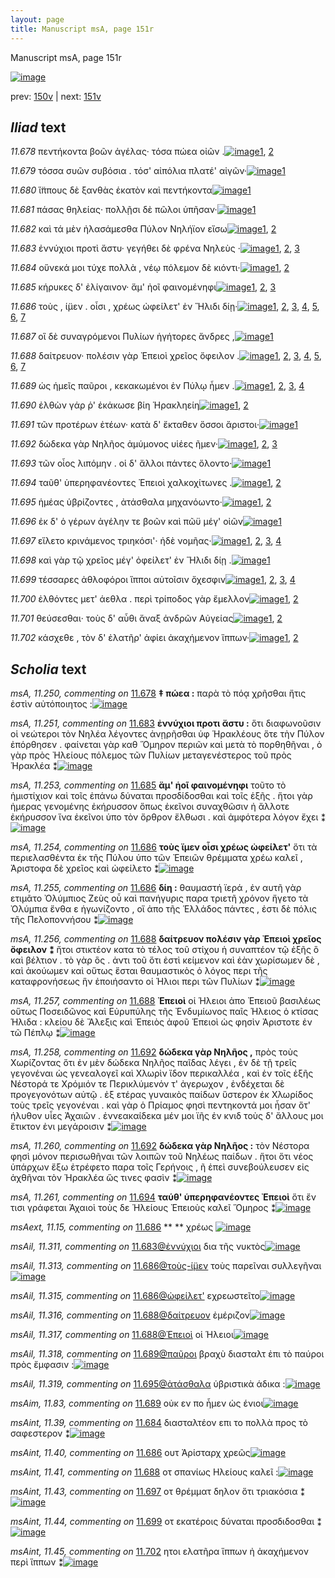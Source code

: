 ```yaml
---
layout: page
title: Manuscript msA, page 151r
---
```


Manuscript msA, page 151r

[![image](http://www.homermultitext.org/iipsrv?OBJ=IIP,1.0&FIF=/project/homer/pyramidal/deepzoom/hmt/vaimg/2017a/VA151RN_0323.tif&WID=100&CVT=JPEG)](http://www.homermultitext.org/ict2/?urn=urn:cite2:hmt:vaimg.2017a:VA151RN_0323)

prev:  [150v](../150v) | next:  [151v](../151v)

## *Iliad* text

*11.678* <a id="11.678"/> πεντήκοντα βοῶν ἀγέλας· τόσα πώεα οἰῶν .[![image](http://www.homermultitext.org/iipsrv?OBJ=IIP,1.0&FIF=/project/homer/pyramidal/deepzoom/hmt/vaimg/2017a/VA151RN_0323.tif&RGN=0.182,0.2048,0.421,0.03&WID=1000&CVT=JPEG)](http://www.homermultitext.org/ict2/?urn=urn:cite2:hmt:vaimg.2017a:VA151RN_0323@0.182,0.2048,0.421,0.03)[1](#msA_11.164), [2](#msA_11.250)

*11.679* <a id="11.679"/> τόσσα συῶν συβόσια . τόσ' αἰπόλια πλατέ' αἰγῶν·[![image](http://www.homermultitext.org/iipsrv?OBJ=IIP,1.0&FIF=/project/homer/pyramidal/deepzoom/hmt/vaimg/2017a/VA151RN_0323.tif&RGN=0.184,0.2281,0.428,0.0248&WID=1000&CVT=JPEG)](http://www.homermultitext.org/ict2/?urn=urn:cite2:hmt:vaimg.2017a:VA151RN_0323@0.184,0.2281,0.428,0.0248)[1](#msA_11.164)

*11.680* <a id="11.680"/> ἵ̈ππους δὲ ξανθὰς ἑκατὸν καὶ πεντήκοντα[![image](http://www.homermultitext.org/iipsrv?OBJ=IIP,1.0&FIF=/project/homer/pyramidal/deepzoom/hmt/vaimg/2017a/VA151RN_0323.tif&RGN=0.184,0.2453,0.393,0.027&WID=1000&CVT=JPEG)](http://www.homermultitext.org/ict2/?urn=urn:cite2:hmt:vaimg.2017a:VA151RN_0323@0.184,0.2453,0.393,0.027)[1](#msA_11.164)

*11.681* <a id="11.681"/> πάσας θηλείας· πολλῇσι δὲ πῶλοι ὑπῆσαν·[![image](http://www.homermultitext.org/iipsrv?OBJ=IIP,1.0&FIF=/project/homer/pyramidal/deepzoom/hmt/vaimg/2017a/VA151RN_0323.tif&RGN=0.178,0.2656,0.416,0.0255&WID=1000&CVT=JPEG)](http://www.homermultitext.org/ict2/?urn=urn:cite2:hmt:vaimg.2017a:VA151RN_0323@0.178,0.2656,0.416,0.0255)[1](#msA_11.164)

*11.682* <a id="11.682"/> καὶ τά μὲν ἠλασάμεσθα Πύλον Νηλήϊον εἴσω[![image](http://www.homermultitext.org/iipsrv?OBJ=IIP,1.0&FIF=/project/homer/pyramidal/deepzoom/hmt/vaimg/2017a/VA151RN_0323.tif&RGN=0.182,0.2836,0.406,0.0263&WID=1000&CVT=JPEG)](http://www.homermultitext.org/ict2/?urn=urn:cite2:hmt:vaimg.2017a:VA151RN_0323@0.182,0.2836,0.406,0.0263)[1](#msAil_11.310), [2](#msA_11.164)

*11.683* <a id="11.683"/> ἐννύχιοι προτὶ ἄστυ· γεγήθει δὲ φρένα Νηλεὺς ·[![image](http://www.homermultitext.org/iipsrv?OBJ=IIP,1.0&FIF=/project/homer/pyramidal/deepzoom/hmt/vaimg/2017a/VA151RN_0323.tif&RGN=0.175,0.3008,0.418,0.027&WID=1000&CVT=JPEG)](http://www.homermultitext.org/ict2/?urn=urn:cite2:hmt:vaimg.2017a:VA151RN_0323@0.175,0.3008,0.418,0.027)[1](#msA_11.251), [2](#msAil_11.311), [3](#msA_11.164)

*11.684* <a id="11.684"/> οὕνεκά μοι τύχε πολλὰ , νέῳ πόλεμον δὲ κιόντι·[![image](http://www.homermultitext.org/iipsrv?OBJ=IIP,1.0&FIF=/project/homer/pyramidal/deepzoom/hmt/vaimg/2017a/VA151RN_0323.tif&RGN=0.182,0.3218,0.429,0.0255&WID=1000&CVT=JPEG)](http://www.homermultitext.org/ict2/?urn=urn:cite2:hmt:vaimg.2017a:VA151RN_0323@0.182,0.3218,0.429,0.0255)[1](#msAint_11.39), [2](#msA_11.164)

*11.685* <a id="11.685"/> κήρυκες δ' ἐλίγαινον· ἅμ' ἠοῖ φαινομένηφι[![image](http://www.homermultitext.org/iipsrv?OBJ=IIP,1.0&FIF=/project/homer/pyramidal/deepzoom/hmt/vaimg/2017a/VA151RN_0323.tif&RGN=0.178,0.3413,0.401,0.027&WID=1000&CVT=JPEG)](http://www.homermultitext.org/ict2/?urn=urn:cite2:hmt:vaimg.2017a:VA151RN_0323@0.178,0.3413,0.401,0.027)[1](#msAil_11.312), [2](#msA_11.253), [3](#msA_11.164)

*11.686* <a id="11.686"/> τοὺς , ί̈μεν . οἷσι , χρέως ὠφείλετ' ἐν Ἥλιδι δίῃ·[![image](http://www.homermultitext.org/iipsrv?OBJ=IIP,1.0&FIF=/project/homer/pyramidal/deepzoom/hmt/vaimg/2017a/VA151RN_0323.tif&RGN=0.165,0.3616,0.424,0.0248&WID=1000&CVT=JPEG)](http://www.homermultitext.org/ict2/?urn=urn:cite2:hmt:vaimg.2017a:VA151RN_0323@0.165,0.3616,0.424,0.0248)[1](#msAil_11.314), [2](#msAint_11.40), [3](#msAext_11.15), [4](#msA_11.255), [5](#msA_11.254), [6](#msAil_11.315), [7](#msA_11.164)

*11.687* <a id="11.687"/> οἳ δὲ συναγρόμενοι Πυλίων ἡγήτορες ἄνδρες ,[![image](http://www.homermultitext.org/iipsrv?OBJ=IIP,1.0&FIF=/project/homer/pyramidal/deepzoom/hmt/vaimg/2017a/VA151RN_0323.tif&RGN=0.173,0.3818,0.403,0.0255&WID=1000&CVT=JPEG)](http://www.homermultitext.org/ict2/?urn=urn:cite2:hmt:vaimg.2017a:VA151RN_0323@0.173,0.3818,0.403,0.0255)[1](#msA_11.164)

*11.688* <a id="11.688"/> δαίτρευον· πολέσιν γὰρ Ἐπειοὶ χρεῖος ὄφειλον .[![image](http://www.homermultitext.org/iipsrv?OBJ=IIP,1.0&FIF=/project/homer/pyramidal/deepzoom/hmt/vaimg/2017a/VA151RN_0323.tif&RGN=0.164,0.3991,0.43,0.027&WID=1000&CVT=JPEG)](http://www.homermultitext.org/ict2/?urn=urn:cite2:hmt:vaimg.2017a:VA151RN_0323@0.164,0.3991,0.43,0.027)[1](#msAim_11.82), [2](#msA_11.257), [3](#msAint_11.41), [4](#msAil_11.316), [5](#msAil_11.317), [6](#msA_11.256), [7](#msA_11.164)

*11.689* <a id="11.689"/> ὡς ἡμεῖς παῦροι , κεκακωμένοι ἐν Πύλῳ ἦμεν .[![image](http://www.homermultitext.org/iipsrv?OBJ=IIP,1.0&FIF=/project/homer/pyramidal/deepzoom/hmt/vaimg/2017a/VA151RN_0323.tif&RGN=0.168,0.4201,0.429,0.024&WID=1000&CVT=JPEG)](http://www.homermultitext.org/ict2/?urn=urn:cite2:hmt:vaimg.2017a:VA151RN_0323@0.168,0.4201,0.429,0.024)[1](#msAil_11.318), [2](#msAim_11.83), [3](#msAint_11.42), [4](#msA_11.164)

*11.690* <a id="11.690"/> ἐλθὼν γάρ ῥ' ἐκάκωσε βίη Ἡρακληείη[![image](http://www.homermultitext.org/iipsrv?OBJ=IIP,1.0&FIF=/project/homer/pyramidal/deepzoom/hmt/vaimg/2017a/VA151RN_0323.tif&RGN=0.165,0.4359,0.361,0.027&WID=1000&CVT=JPEG)](http://www.homermultitext.org/ict2/?urn=urn:cite2:hmt:vaimg.2017a:VA151RN_0323@0.165,0.4359,0.361,0.027)[1](#msA_11.259), [2](#msA_11.164)

*11.691* <a id="11.691"/> τῶν προτέρων ἐτέων· κατὰ δ' ἔκταθεν ὅσσοι ἄριστοι·[![image](http://www.homermultitext.org/iipsrv?OBJ=IIP,1.0&FIF=/project/homer/pyramidal/deepzoom/hmt/vaimg/2017a/VA151RN_0323.tif&RGN=0.159,0.4554,0.455,0.0278&WID=1000&CVT=JPEG)](http://www.homermultitext.org/ict2/?urn=urn:cite2:hmt:vaimg.2017a:VA151RN_0323@0.159,0.4554,0.455,0.0278)[1](#msA_11.164)

*11.692* <a id="11.692"/> δώδεκα γὰρ Νηλῆος ἀμύμονος υἱέες ῆμεν·[![image](http://www.homermultitext.org/iipsrv?OBJ=IIP,1.0&FIF=/project/homer/pyramidal/deepzoom/hmt/vaimg/2017a/VA151RN_0323.tif&RGN=0.166,0.4719,0.399,0.0278&WID=1000&CVT=JPEG)](http://www.homermultitext.org/ict2/?urn=urn:cite2:hmt:vaimg.2017a:VA151RN_0323@0.166,0.4719,0.399,0.0278)[1](#msA_11.260), [2](#msA_11.258), [3](#msA_11.164)

*11.693* <a id="11.693"/> τῶν οἶος λιπόμην . οἱ δ' ἄλλοι πάντες ὄλοντο·[![image](http://www.homermultitext.org/iipsrv?OBJ=IIP,1.0&FIF=/project/homer/pyramidal/deepzoom/hmt/vaimg/2017a/VA151RN_0323.tif&RGN=0.169,0.4944,0.41,0.0263&WID=1000&CVT=JPEG)](http://www.homermultitext.org/ict2/?urn=urn:cite2:hmt:vaimg.2017a:VA151RN_0323@0.169,0.4944,0.41,0.0263)[1](#msA_11.164)

*11.694* <a id="11.694"/> ταῦθ' ὑπερηφανέοντες Ἐπειοὶ χαλκοχίτωνες .[![image](http://www.homermultitext.org/iipsrv?OBJ=IIP,1.0&FIF=/project/homer/pyramidal/deepzoom/hmt/vaimg/2017a/VA151RN_0323.tif&RGN=0.164,0.5139,0.411,0.0255&WID=1000&CVT=JPEG)](http://www.homermultitext.org/ict2/?urn=urn:cite2:hmt:vaimg.2017a:VA151RN_0323@0.164,0.5139,0.411,0.0255)[1](#msA_11.261), [2](#msA_11.164)

*11.695* <a id="11.695"/> ἡμέας ὑβρίζοντες , ἀτάσθαλα μηχανόωντο·[![image](http://www.homermultitext.org/iipsrv?OBJ=IIP,1.0&FIF=/project/homer/pyramidal/deepzoom/hmt/vaimg/2017a/VA151RN_0323.tif&RGN=0.173,0.5304,0.4,0.0263&WID=1000&CVT=JPEG)](http://www.homermultitext.org/ict2/?urn=urn:cite2:hmt:vaimg.2017a:VA151RN_0323@0.173,0.5304,0.4,0.0263)[1](#msAil_11.319), [2](#msA_11.164)

*11.696* <a id="11.696"/> ἐκ δ' ὁ γέρων ἀγέλην τε βοῶν καὶ πῶϋ μέγ' οἰῶν[![image](http://www.homermultitext.org/iipsrv?OBJ=IIP,1.0&FIF=/project/homer/pyramidal/deepzoom/hmt/vaimg/2017a/VA151RN_0323.tif&RGN=0.162,0.5514,0.421,0.0263&WID=1000&CVT=JPEG)](http://www.homermultitext.org/ict2/?urn=urn:cite2:hmt:vaimg.2017a:VA151RN_0323@0.162,0.5514,0.421,0.0263)[1](#msA_11.164)

*11.697* <a id="11.697"/> εἵλετο κρινάμενος τριηκόσι'· ἠδὲ νομῆας·[![image](http://www.homermultitext.org/iipsrv?OBJ=IIP,1.0&FIF=/project/homer/pyramidal/deepzoom/hmt/vaimg/2017a/VA151RN_0323.tif&RGN=0.165,0.5686,0.414,0.0263&WID=1000&CVT=JPEG)](http://www.homermultitext.org/ict2/?urn=urn:cite2:hmt:vaimg.2017a:VA151RN_0323@0.165,0.5686,0.414,0.0263)[1](#msAint_11.43), [2](#msAil_11.321), [3](#msAil_11.322), [4](#msA_11.164)

*11.698* <a id="11.698"/> καὶ γὰρ τῷ χρεῖος μέγ' ὀφείλετ' ἐν Ἥλιδι δίῃ .[![image](http://www.homermultitext.org/iipsrv?OBJ=IIP,1.0&FIF=/project/homer/pyramidal/deepzoom/hmt/vaimg/2017a/VA151RN_0323.tif&RGN=0.166,0.5859,0.405,0.027&WID=1000&CVT=JPEG)](http://www.homermultitext.org/ict2/?urn=urn:cite2:hmt:vaimg.2017a:VA151RN_0323@0.166,0.5859,0.405,0.027)[1](#msA_11.164)

*11.699* <a id="11.699"/> τέσσαρες ἀθλοφόροι ἵπποι αὐτοῖσιν ὄχεσφιν[![image](http://www.homermultitext.org/iipsrv?OBJ=IIP,1.0&FIF=/project/homer/pyramidal/deepzoom/hmt/vaimg/2017a/VA151RN_0323.tif&RGN=0.164,0.6062,0.383,0.0278&WID=1000&CVT=JPEG)](http://www.homermultitext.org/ict2/?urn=urn:cite2:hmt:vaimg.2017a:VA151RN_0323@0.164,0.6062,0.383,0.0278)[1](#msAil_11.323), [2](#msAint_11.44), [3](#msA_11.262), [4](#msA_11.164)

*11.700* <a id="11.700"/> ἐλθόντες μετ' άεθλα . περὶ τρίποδος γὰρ ἔμελλον[![image](http://www.homermultitext.org/iipsrv?OBJ=IIP,1.0&FIF=/project/homer/pyramidal/deepzoom/hmt/vaimg/2017a/VA151RN_0323.tif&RGN=0.166,0.6242,0.406,0.0308&WID=1000&CVT=JPEG)](http://www.homermultitext.org/ict2/?urn=urn:cite2:hmt:vaimg.2017a:VA151RN_0323@0.166,0.6242,0.406,0.0308)[1](#msA_11.252), [2](#msA_11.164)

*11.701* <a id="11.701"/> θεύσεσθαι· τοὺς δ' αὖθι ἄναξ ἀνδρῶν Αὐγείας[![image](http://www.homermultitext.org/iipsrv?OBJ=IIP,1.0&FIF=/project/homer/pyramidal/deepzoom/hmt/vaimg/2017a/VA151RN_0323.tif&RGN=0.162,0.6437,0.392,0.0278&WID=1000&CVT=JPEG)](http://www.homermultitext.org/ict2/?urn=urn:cite2:hmt:vaimg.2017a:VA151RN_0323@0.162,0.6437,0.392,0.0278)[1](#msAil_11.324), [2](#msA_11.164)

*11.702* <a id="11.702"/> κάσχεθε , τὸν δ' ἐλατῆρ' ἀφίει ἀκαχήμενον ἵππων·[![image](http://www.homermultitext.org/iipsrv?OBJ=IIP,1.0&FIF=/project/homer/pyramidal/deepzoom/hmt/vaimg/2017a/VA151RN_0323.tif&RGN=0.167,0.6609,0.432,0.0315&WID=1000&CVT=JPEG)](http://www.homermultitext.org/ict2/?urn=urn:cite2:hmt:vaimg.2017a:VA151RN_0323@0.167,0.6609,0.432,0.0315)[1](#msAint_11.45), [2](#msA_11.164)

## *Scholia* text

*msA, 11.250, commenting on* [11.678](#11.678)  <a id="msA_11.250"/> **‡ πώεα :** παρὰ τὸ πόᾳ χρῆσθαι ἤτις ἐστὶν αὐτόποιητος :[![image](http://www.homermultitext.org/iipsrv?OBJ=IIP,1.0&FIF=/project/homer/pyramidal/deepzoom/hmt/vaimg/2017a/VA151RN_0323.tif&RGN=0.166,0.0908,0.271,0.0218&WID=1000&CVT=JPEG)](http://www.homermultitext.org/ict2/?urn=urn:cite2:hmt:vaimg.2017a:VA151RN_0323@0.166,0.0908,0.271,0.0218)

*msA, 11.251, commenting on* [11.683](#11.683)  <a id="msA_11.251"/> **ἐννύχιοι προτι ἄστυ :** ὅτι διαφωνοῦσιν οἱ νεώτεροι τὸν Νηλέα λέγοντες ἀνῃρῆσθαι ὑφ Ἡρακλέους ὅτε τὴν Πύλον ἐπόρθησεν . φαίνεται γὰρ καθ Ὅμηρον περιῶν καὶ μετὰ τὸ πορθηθῆναι , ὁ γὰρ πρὸς Ἠλείους πόλεμος τῶν Πυλίων μεταγενέστερος τοῦ πρὸς Ἡρακλέα ⁑[![image](http://www.homermultitext.org/iipsrv?OBJ=IIP,1.0&FIF=/project/homer/pyramidal/deepzoom/hmt/vaimg/2017a/VA151RN_0323.tif&RGN=0.169,0.096,0.633,0.0413&WID=1000&CVT=JPEG)](http://www.homermultitext.org/ict2/?urn=urn:cite2:hmt:vaimg.2017a:VA151RN_0323@0.169,0.096,0.633,0.0413)

*msA, 11.253, commenting on* [11.685](#11.685)  <a id="msA_11.253"/> **ἅμ' ἡοῖ φαινομένηφι** τοῦτο τὸ ἡμιστίχιον καὶ τοῖς ἐπάνω δύναται προσδίδοσθαι καὶ τοῖς ἑξῆς . ἥτοι γὰρ ἡμερας γενομένης ἐκήρυσσον ὅπως ἐκεῖνοι συναχθῶσιν ἠ ἄλλοτε ἐκήρυσσον ἵνα ἐκεῖνοι ὑπο τὸν ὄρθρον ἔλθωσι . καὶ ἀμφότερα λόγον ἔχει ⁑[![image](http://www.homermultitext.org/iipsrv?OBJ=IIP,1.0&FIF=/project/homer/pyramidal/deepzoom/hmt/vaimg/2017a/VA151RN_0323.tif&RGN=0.6,0.2123,0.196,0.1035&WID=1000&CVT=JPEG)](http://www.homermultitext.org/ict2/?urn=urn:cite2:hmt:vaimg.2017a:VA151RN_0323@0.6,0.2123,0.196,0.1035)

*msA, 11.254, commenting on* [11.686](#11.686)  <a id="msA_11.254"/> **τοὺς ἴμεν οἶσι χρέως ὠφείλετ'** ὅτι τὰ περιελασθέντα ἐκ τῆς Πύλου ὑπο τῶν Ἐπειῶν θρέμματα χρέω καλεῖ , Ἀριστοφα δὲ χρεῖος καὶ ὠφείλετο ⁑[![image](http://www.homermultitext.org/iipsrv?OBJ=IIP,1.0&FIF=/project/homer/pyramidal/deepzoom/hmt/vaimg/2017a/VA151RN_0323.tif&RGN=0.606,0.3053,0.197,0.0578&WID=1000&CVT=JPEG)](http://www.homermultitext.org/ict2/?urn=urn:cite2:hmt:vaimg.2017a:VA151RN_0323@0.606,0.3053,0.197,0.0578)

*msA, 11.255, commenting on* [11.686](#11.686)  <a id="msA_11.255"/> **δίη :** θαυμαστή ϊερά , ἐν αυτῆ γὰρ ετιμᾶτο Ὀλύμπιος Ζεὺς οὗ καὶ πανήγυρις παρα τριετῆ χρόνον ἤγετο τὰ Ὀλύμπια ἔνθα ε ἡγωνίζοντο , οἵ ἀπο τῆς Ἑλλάδος πάντες , ἐστι δὲ πόλις τῆς Πελοποννήσου ⁑[![image](http://www.homermultitext.org/iipsrv?OBJ=IIP,1.0&FIF=/project/homer/pyramidal/deepzoom/hmt/vaimg/2017a/VA151RN_0323.tif&RGN=0.596,0.3563,0.197,0.072&WID=1000&CVT=JPEG)](http://www.homermultitext.org/ict2/?urn=urn:cite2:hmt:vaimg.2017a:VA151RN_0323@0.596,0.3563,0.197,0.072)

*msA, 11.256, commenting on* [11.688](#11.688)  <a id="msA_11.256"/> **δαίτρευον πολέσιν γὰρ Ἐπειοὶ χρεῖος ὄφειλον ⁑** ἤτοι στικτέον κατα τὸ τέλος τοῦ στίχου ἡ συναπτέον τῷ ἑξῆς ὃ καὶ βέλτιον . τὸ γὰρ ὃς . ἀντι τοῦ ὅτι ἐστὶ κείμενον καὶ ἐὰν χωρίσωμεν δὲ , καὶ ἀκούωμεν καὶ οὕτως ἕσται θαυμαστικὸς ὁ λόγος περι τῆς καταφρονήσεως ἣν ἐποιήσαντο οἱ Ήλιοι περι τῶν Πυλίων ⁑[![image](http://www.homermultitext.org/iipsrv?OBJ=IIP,1.0&FIF=/project/homer/pyramidal/deepzoom/hmt/vaimg/2017a/VA151RN_0323.tif&RGN=0.604,0.4209,0.2,0.114&WID=1000&CVT=JPEG)](http://www.homermultitext.org/ict2/?urn=urn:cite2:hmt:vaimg.2017a:VA151RN_0323@0.604,0.4209,0.2,0.114)

*msA, 11.257, commenting on* [11.688](#11.688)  <a id="msA_11.257"/> **Ἐπειοὶ** οἱ Ήλειοι ἀπο Ἐπειοῦ βασιλέως οὕτως Ποσειδῶνος καὶ Εὐρυπύλης τῆς Ἐνδυμίωνος παῖς Ήλειος ὁ κτίσας Ήλιδα : κλείου δὲ Ἄλεξις καὶ Ἐπειὸς ἀφοῦ Ἐπειοὶ ὡς φησὶν Ἀριστοτε ἐν τῶ Πέπλῳ ⁑[![image](http://www.homermultitext.org/iipsrv?OBJ=IIP,1.0&FIF=/project/homer/pyramidal/deepzoom/hmt/vaimg/2017a/VA151RN_0323.tif&RGN=0.592,0.5244,0.222,0.0698&WID=1000&CVT=JPEG)](http://www.homermultitext.org/ict2/?urn=urn:cite2:hmt:vaimg.2017a:VA151RN_0323@0.592,0.5244,0.222,0.0698)

*msA, 11.258, commenting on* [11.692](#11.692)  <a id="msA_11.258"/> **δώδεκα γὰρ Νηλῆος ,** πρὸς τοὺς Χωρίζοντας ὅτι ἐν μὲν δώδεκα Νηλῆος παῖδας λέγει , ἐν δὲ τῇ τρεῖς γεγονέναι ὡς γενεαλογεῖ καὶ Χλωρὶν ἴδον περικαλλέα , καὶ ἐν τοῖς ἑξῆς Νέστορά τε Χρόμιόν τε Περικλύμενόν τ' ἀγερωχον , ἐνδέχεται δὲ προγεγονότων αὐτῷ . ἐξ ετέρας γυναικὸς παίδων ὕστερον ἐκ Χλωρίδος τοὺς τρεῖς γεγονέναι . καὶ γὰρ ὁ Πρίαμος φησὶ πεντηκοντά μοι ἦσαν ὅτ' ήλυθον υἷες Ἀχαιῶν . ἐννεακαίδεκα μέν μοι ϊῆς ἐν κνιδ τοὺς δ' ἄλλους μοι ἔτικτον ἐνι μεγάροισιν ⁑[![image](http://www.homermultitext.org/iipsrv?OBJ=IIP,1.0&FIF=/project/homer/pyramidal/deepzoom/hmt/vaimg/2017a/VA151RN_0323.tif&RGN=0.158,0.5866,0.645,0.147&WID=1000&CVT=JPEG)](http://www.homermultitext.org/ict2/?urn=urn:cite2:hmt:vaimg.2017a:VA151RN_0323@0.158,0.5866,0.645,0.147)

*msA, 11.260, commenting on* [11.692](#11.692)  <a id="msA_11.260"/> **δώδεκα γὰρ Νηλῆος :** τὸν Νέστορα φησὶ μόνον περισωθῆναι τῶν λοιπῶν τοῦ Νηλέως παίδων . ἥτοι ὅτι νέος ὑπάρχων ἔξω ἐτρέφετο παρα τοῖς Γερήνοις , ῆ ἐπεὶ συνεβούλευσεν εἰς ἀχθῆναι τὸν Ἡρακλέα ὥς τινες φασὶν ⁑[![image](http://www.homermultitext.org/iipsrv?OBJ=IIP,1.0&FIF=/project/homer/pyramidal/deepzoom/hmt/vaimg/2017a/VA151RN_0323.tif&RGN=0.154,0.7479,0.631,0.042&WID=1000&CVT=JPEG)](http://www.homermultitext.org/ict2/?urn=urn:cite2:hmt:vaimg.2017a:VA151RN_0323@0.154,0.7479,0.631,0.042)

*msA, 11.261, commenting on* [11.694](#11.694)  <a id="msA_11.261"/> **ταύθ' ὑπερηφανέοντες Ἐπειοὶ** ὅτι ἔν τισι γράφεται Ἀχαιοὶ τοὺς δε Ἡλείους Ἐπειοὺς καλεῖ Ὅμηρος ⁑[![image](http://www.homermultitext.org/iipsrv?OBJ=IIP,1.0&FIF=/project/homer/pyramidal/deepzoom/hmt/vaimg/2017a/VA151RN_0323.tif&RGN=0.159,0.7712,0.619,0.0345&WID=1000&CVT=JPEG)](http://www.homermultitext.org/ict2/?urn=urn:cite2:hmt:vaimg.2017a:VA151RN_0323@0.159,0.7712,0.619,0.0345)

*msAext, 11.15, commenting on* [11.686](#11.686)  <a id="msAext_11.15"/> **					 				** 					 χρέως 				[![image](http://www.homermultitext.org/iipsrv?OBJ=IIP,1.0&FIF=/project/homer/pyramidal/deepzoom/hmt/vaimg/2017a/VA151RN_0323.tif&RGN=0.808,0.3659,0.051,0.0203&WID=1000&CVT=JPEG)](http://www.homermultitext.org/ict2/?urn=urn:cite2:hmt:vaimg.2017a:VA151RN_0323@0.808,0.3659,0.051,0.0203)

*msAil, 11.311, commenting on* [11.683@ἐννύχιοι](#11.683@ἐννύχιοι)  <a id="msAil_11.311"/> δια τῆς νυκτὸς[![image](http://www.homermultitext.org/iipsrv?OBJ=IIP,1.0&FIF=/project/homer/pyramidal/deepzoom/hmt/vaimg/2017a/VA151RN_0323.tif&RGN=0.196,0.2971,0.066,0.0143&WID=1000&CVT=JPEG)](http://www.homermultitext.org/ict2/?urn=urn:cite2:hmt:vaimg.2017a:VA151RN_0323@0.196,0.2971,0.066,0.0143)

*msAil, 11.313, commenting on* [11.686@τοὺς-ί̈μεν](#11.686@τοὺς-ί̈μεν)  <a id="msAil_11.313"/> τοὺς παρεῖναι συλλεγῆναι[![image](http://www.homermultitext.org/iipsrv?OBJ=IIP,1.0&FIF=/project/homer/pyramidal/deepzoom/hmt/vaimg/2017a/VA151RN_0323.tif&RGN=0.207,0.3563,0.117,0.0143&WID=1000&CVT=JPEG)](http://www.homermultitext.org/ict2/?urn=urn:cite2:hmt:vaimg.2017a:VA151RN_0323@0.207,0.3563,0.117,0.0143)

*msAil, 11.315, commenting on* [11.686@ὠφείλετ'](#11.686@ὠφείλετ')  <a id="msAil_11.315"/> εχρεωστεῖτο[![image](http://www.homermultitext.org/iipsrv?OBJ=IIP,1.0&FIF=/project/homer/pyramidal/deepzoom/hmt/vaimg/2017a/VA151RN_0323.tif&RGN=0.424,0.3608,0.059,0.0113&WID=1000&CVT=JPEG)](http://www.homermultitext.org/ict2/?urn=urn:cite2:hmt:vaimg.2017a:VA151RN_0323@0.424,0.3608,0.059,0.0113)

*msAil, 11.316, commenting on* [11.688@δαίτρευον](#11.688@δαίτρευον)  <a id="msAil_11.316"/> ἐμέριζον[![image](http://www.homermultitext.org/iipsrv?OBJ=IIP,1.0&FIF=/project/homer/pyramidal/deepzoom/hmt/vaimg/2017a/VA151RN_0323.tif&RGN=0.21,0.3991,0.046,0.0113&WID=1000&CVT=JPEG)](http://www.homermultitext.org/ict2/?urn=urn:cite2:hmt:vaimg.2017a:VA151RN_0323@0.21,0.3991,0.046,0.0113)

*msAil, 11.317, commenting on* [11.688@Ἐπειοὶ](#11.688@Ἐπειοὶ)  <a id="msAil_11.317"/> οἱ Ήλειοι[![image](http://www.homermultitext.org/iipsrv?OBJ=IIP,1.0&FIF=/project/homer/pyramidal/deepzoom/hmt/vaimg/2017a/VA151RN_0323.tif&RGN=0.404,0.3991,0.046,0.0143&WID=1000&CVT=JPEG)](http://www.homermultitext.org/ict2/?urn=urn:cite2:hmt:vaimg.2017a:VA151RN_0323@0.404,0.3991,0.046,0.0143)

*msAil, 11.318, commenting on* [11.689@παῦροι](#11.689@παῦροι)  <a id="msAil_11.318"/> βραχὺ διασταλτ ἐπι τὸ παύροι πρὸς ἔμφασιν :[![image](http://www.homermultitext.org/iipsrv?OBJ=IIP,1.0&FIF=/project/homer/pyramidal/deepzoom/hmt/vaimg/2017a/VA151RN_0323.tif&RGN=0.268,0.4164,0.173,0.0165&WID=1000&CVT=JPEG)](http://www.homermultitext.org/ict2/?urn=urn:cite2:hmt:vaimg.2017a:VA151RN_0323@0.268,0.4164,0.173,0.0165)

*msAil, 11.319, commenting on* [11.695@ἀτάσθαλα](#11.695@ἀτάσθαλα)  <a id="msAil_11.319"/> ὑβριστικὰ άδικα :[![image](http://www.homermultitext.org/iipsrv?OBJ=IIP,1.0&FIF=/project/homer/pyramidal/deepzoom/hmt/vaimg/2017a/VA151RN_0323.tif&RGN=0.382,0.5281,0.067,0.015&WID=1000&CVT=JPEG)](http://www.homermultitext.org/ict2/?urn=urn:cite2:hmt:vaimg.2017a:VA151RN_0323@0.382,0.5281,0.067,0.015)

*msAim, 11.83, commenting on* [11.689](#11.689)  <a id="msAim_11.83"/> οὐκ εν πο ἦμεν ὡς ένιοι[![image](http://www.homermultitext.org/iipsrv?OBJ=IIP,1.0&FIF=/project/homer/pyramidal/deepzoom/hmt/vaimg/2017a/VA151RN_0323.tif&RGN=0.57,0.4179,0.042,0.0435&WID=1000&CVT=JPEG)](http://www.homermultitext.org/ict2/?urn=urn:cite2:hmt:vaimg.2017a:VA151RN_0323@0.57,0.4179,0.042,0.0435)

*msAint, 11.39, commenting on* [11.684](#11.684)  <a id="msAint_11.39"/> διασταλτέον επι το πολλὰ προς τὸ σαφεστερον ⁑[![image](http://www.homermultitext.org/iipsrv?OBJ=IIP,1.0&FIF=/project/homer/pyramidal/deepzoom/hmt/vaimg/2017a/VA151RN_0323.tif&RGN=0.094,0.3223,0.074,0.0391&WID=1000&CVT=JPEG)](http://www.homermultitext.org/ict2/?urn=urn:cite2:hmt:vaimg.2017a:VA151RN_0323@0.094,0.3223,0.074,0.0391)

*msAint, 11.40, commenting on* [11.686](#11.686)  <a id="msAint_11.40"/> ουτ Ἀρίσταρχ χρεῶς[![image](http://www.homermultitext.org/iipsrv?OBJ=IIP,1.0&FIF=/project/homer/pyramidal/deepzoom/hmt/vaimg/2017a/VA151RN_0323.tif&RGN=0.099,0.3614,0.07,0.0188&WID=1000&CVT=JPEG)](http://www.homermultitext.org/ict2/?urn=urn:cite2:hmt:vaimg.2017a:VA151RN_0323@0.099,0.3614,0.07,0.0188)

*msAint, 11.41, commenting on* [11.688](#11.688)  <a id="msAint_11.41"/> οτ σπανίως Ηλείους καλεῖ :[![image](http://www.homermultitext.org/iipsrv?OBJ=IIP,1.0&FIF=/project/homer/pyramidal/deepzoom/hmt/vaimg/2017a/VA151RN_0323.tif&RGN=0.095,0.4027,0.063,0.0218&WID=1000&CVT=JPEG)](http://www.homermultitext.org/ict2/?urn=urn:cite2:hmt:vaimg.2017a:VA151RN_0323@0.095,0.4027,0.063,0.0218)

*msAint, 11.43, commenting on* [11.697](#11.697)  <a id="msAint_11.43"/> οτ θρέμματ δηλον ὅτι τριακόσια ⁑[![image](http://www.homermultitext.org/iipsrv?OBJ=IIP,1.0&FIF=/project/homer/pyramidal/deepzoom/hmt/vaimg/2017a/VA151RN_0323.tif&RGN=0.09,0.5672,0.063,0.0308&WID=1000&CVT=JPEG)](http://www.homermultitext.org/ict2/?urn=urn:cite2:hmt:vaimg.2017a:VA151RN_0323@0.09,0.5672,0.063,0.0308)

*msAint, 11.44, commenting on* [11.699](#11.699)  <a id="msAint_11.44"/> οτ εκατέροις δύναται προσδιδοσθαι ⁑[![image](http://www.homermultitext.org/iipsrv?OBJ=IIP,1.0&FIF=/project/homer/pyramidal/deepzoom/hmt/vaimg/2017a/VA151RN_0323.tif&RGN=0.087,0.6063,0.063,0.0338&WID=1000&CVT=JPEG)](http://www.homermultitext.org/ict2/?urn=urn:cite2:hmt:vaimg.2017a:VA151RN_0323@0.087,0.6063,0.063,0.0338)

*msAint, 11.45, commenting on* [11.702](#11.702)  <a id="msAint_11.45"/> ητοι ελατῆρα ἵππων ἠ ἀκαχήμενον περὶ ἵππων ⁑[![image](http://www.homermultitext.org/iipsrv?OBJ=IIP,1.0&FIF=/project/homer/pyramidal/deepzoom/hmt/vaimg/2017a/VA151RN_0323.tif&RGN=0.134,0.6672,0.17,0.0338&WID=1000&CVT=JPEG)](http://www.homermultitext.org/ict2/?urn=urn:cite2:hmt:vaimg.2017a:VA151RN_0323@0.134,0.6672,0.17,0.0338)